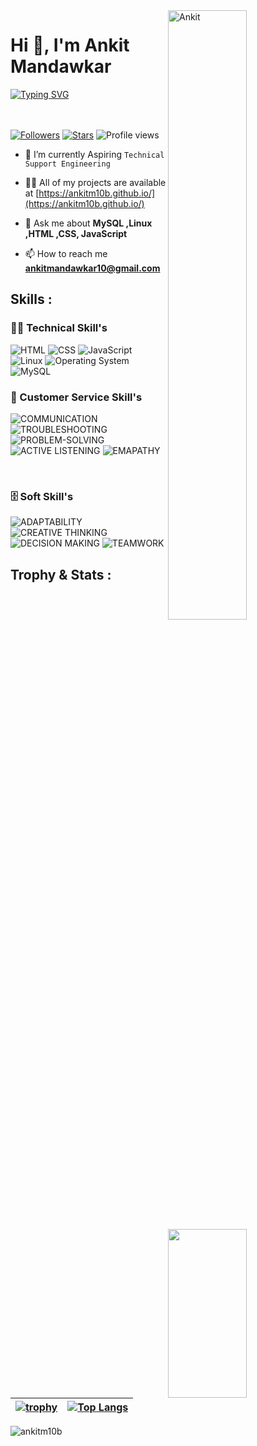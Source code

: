 <img width=50% align=right  title="Ankit"  src="https://capsule-render.vercel.app/api?type=waving&color=gradient&customColorList=6,11,20&height=150&section=header&text=🔰&fontSize=40&fontColor=fff&animation=twinkling&fontAlignY=32"/>
<h1>Hi 👋, I'm Ankit Mandawkar</h1>
<p>
<a href="https://git.io/typing-svg"><img src="https://readme-typing-svg.demolab.com?font=Fira+Code&size=24&duration=4000&pause=1000&color=F70000&background=FFFFFF00&width=700&height=51&lines=Technical+Support+Engineer" alt="Typing SVG" /></a>
</p>

<div>

 <img src="https://media4.giphy.com/media/qgQUggAC3Pfv687qPC/giphy.gif"  width = "50%" height= "270" align = "right"> 
 
</br> </br>
 [![Followers](https://img.shields.io/github/followers/ankitm10b)](#)
 [![Stars](https://img.shields.io/github/stars/ankitm10b?label=Profile%20Stars&logo=Profile%20stars&logoColor=b)](#) 
![Profile views](https://gpvc.arturio.dev/ankitm10b)
- 💎 I’m currently Aspiring `Technical Support Engineering`

- 👨‍💻 All of my projects are available at [https://ankitm10b.github.io/](https://ankitm10b.github.io/)

- 💬 Ask me about **MySQL ,Linux ,HTML ,CSS, JavaScript**

- 📫 How to reach me **ankitmandawkar10@gmail.com**

 ## Skills : 

 ### 👨‍💻 Technical Skill's

![HTML](https://img.shields.io/badge/html-%23E34F26.svg?style=for-the-badge&logo=html5&logoColor=white) ![CSS](https://img.shields.io/badge/css-%231572B6.svg?style=for-the-badge&logo=css3&logoColor=white) ![JavaScript](https://img.shields.io/badge/javascript-%23323330.svg?style=for-the-badge&logo=javascript&logoColor=%23F7DF1E)   ![Linux](https://img.shields.io/badge/-Linux-green?style=for-the-badge&logo=Linux5&logoColor=white) ![Operating System](https://img.shields.io/badge/-operating%20system%20-lightgrey?style=for-the-badge&logo=OperatingSystemDB5&logoColor=white) ![MySQL](https://img.shields.io/badge/mysql-%2300f.svg?style=for-the-badge&logo=mysql&logoColor=white)
</br>

### 🧰 Customer Service Skill's

![COMMUNICATION](https://img.shields.io/badge/COMMUNICATION%20-blue?style=for-the-badge&logo=technicalsupport&logoColor=white) ![TROUBLESHOOTING](https://img.shields.io/badge/EFFECTIVE%20LISTENING%20-green?style=for-the-badge&logo=EFFECTIVELISTENING&logoColor=white) ![PROBLEM-SOLVING](https://img.shields.io/badge/TROUBLESHOOT%20-grey?style=for-the-badge&logo=Troubleshoot&logoColor=white) ![ACTIVE LISTENING](https://img.shields.io/badge/ADAPTABILITY%20-yellow?style=for-the-badge&logo=Adaptability&logoColor=white) ![EMAPATHY](https://img.shields.io/badge/Critical%20Thinking%20-F5C6EC?style=for-the-badge&logo=CriticalThinking&logoColor=white)

</br>

### 🗄️ Soft Skill's

![ADAPTABILITY](https://img.shields.io/badge/Time%20Management%20-F7DB6A?style=for-the-badge&logo=TimeManagement&logoColor=white) ![CREATIVE THINKING ](https://img.shields.io/badge/COMMUNICATION-7AA874?style=for-the-badge&logo=Communication&logoColor=white) ![DECISION MAKING](https://img.shields.io/badge/LEADERSHIP%20-D864A9?style=for-the-badge&logo=Leadership&logoColor=white) ![TEAMWORK](https://img.shields.io/badge/PROBLEM%20SOLVING%20-9A208C?style=for-the-badge&logo=ProblemSolving&logoColor=white)
</br>


<!-- -------------------------------------------------------------   Trophy and Stats  ------------------------------------------------------------------------- -->

## Trophy & Stats :

| [![trophy](https://github-profile-trophy.vercel.app/?username=ankitm10b)](https://github.com/ryo-ma/github-profile-trophy) | [![Top Langs](https://github-readme-stats.vercel.app/api/top-langs/?username=ankitm10b&layout=compact)](https://github.com/ankitm10b/github-readme-stats) |
| :---: | :---: |


<p><img align="center" src="https://github-readme-streak-stats.herokuapp.com/?user=ankitm10b&" alt="ankitm10b" /></p>
